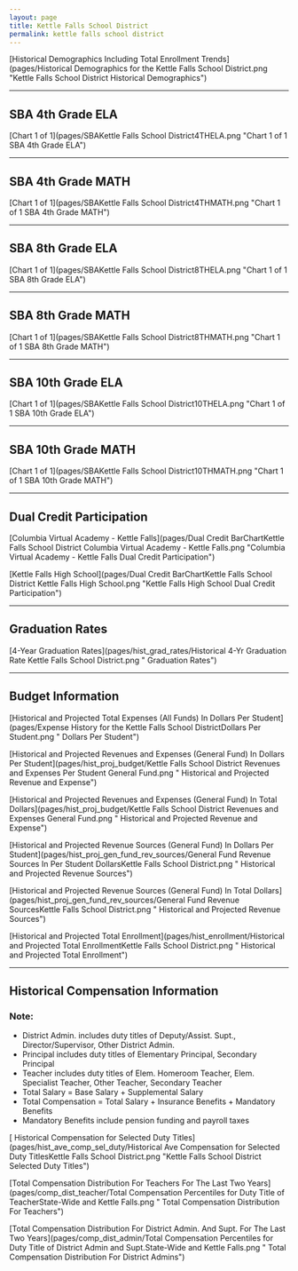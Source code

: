 ```yaml
---
layout: page
title: Kettle Falls School District
permalink: kettle falls school district
---
```



[Historical Demographics Including Total Enrollment Trends](pages/Historical Demographics for the Kettle Falls School District.png "Kettle Falls School District Historical Demographics")

___

## SBA 4th Grade ELA

[Chart 1 of 1](pages/SBAKettle Falls School District4THELA.png "Chart 1 of 1 SBA 4th Grade ELA")


___

## SBA 4th Grade MATH

[Chart 1 of 1](pages/SBAKettle Falls School District4THMATH.png "Chart 1 of 1 SBA 4th Grade MATH")


___

## SBA 8th Grade ELA

[Chart 1 of 1](pages/SBAKettle Falls School District8THELA.png "Chart 1 of 1 SBA 8th Grade ELA")


___

## SBA 8th Grade MATH

[Chart 1 of 1](pages/SBAKettle Falls School District8THMATH.png "Chart 1 of 1 SBA 8th Grade MATH")


___

## SBA 10th Grade ELA

[Chart 1 of 1](pages/SBAKettle Falls School District10THELA.png "Chart 1 of 1 SBA 10th Grade ELA")


___

## SBA 10th Grade MATH

[Chart 1 of 1](pages/SBAKettle Falls School District10THMATH.png "Chart 1 of 1 SBA 10th Grade MATH")


___

## Dual Credit Participation

[Columbia Virtual Academy - Kettle Falls](pages/Dual Credit BarChartKettle Falls School District Columbia Virtual Academy - Kettle Falls.png "Columbia Virtual Academy - Kettle Falls Dual Credit Participation")

[Kettle Falls High School](pages/Dual Credit BarChartKettle Falls School District Kettle Falls High School.png "Kettle Falls High School Dual Credit Participation")


___

## Graduation Rates

[4-Year Graduation Rates](pages/hist_grad_rates/Historical 4-Yr Graduation Rate Kettle Falls School District.png " Graduation Rates")


___

## Budget Information

[Historical and Projected Total Expenses (All Funds) In Dollars Per Student](pages/Expense History for the Kettle Falls School DistrictDollars Per Student.png " Dollars Per Student")

[Historical and Projected Revenues and Expenses (General Fund) In Dollars Per Student](pages/hist_proj_budget/Kettle Falls School District Revenues and Expenses Per Student General Fund.png " Historical and Projected Revenue and Expense")

[Historical and Projected Revenues and Expenses (General Fund) In Total Dollars](pages/hist_proj_budget/Kettle Falls School District Revenues and Expenses General Fund.png " Historical and Projected Revenue and Expense")

[Historical and Projected Revenue Sources (General Fund) In Dollars Per Student](pages/hist_proj_gen_fund_rev_sources/General Fund Revenue Sources In Per Student DollarsKettle Falls School District.png " Historical and Projected Revenue Sources")

[Historical and Projected Revenue Sources (General Fund) In Total Dollars](pages/hist_proj_gen_fund_rev_sources/General Fund Revenue SourcesKettle Falls School District.png " Historical and Projected Revenue Sources")

[Historical and Projected Total Enrollment](pages/hist_enrollment/Historical and Projected Total EnrollmentKettle Falls School District.png " Historical and Projected Total Enrollment")


___

## Historical Compensation Information
### Note:
- District Admin. includes duty titles of Deputy/Assist. Supt., Director/Supervisor, Other District Admin.
- Principal includes duty titles of Elementary Principal, Secondary Principal
- Teacher includes duty titles of Elem. Homeroom Teacher, Elem. Specialist Teacher, Other Teacher, Secondary Teacher
- Total Salary = Base Salary + Supplemental Salary
- Total Compensation = Total Salary + Insurance Benefits + Mandatory Benefits
- Mandatory Benefits include pension funding and payroll taxes

[ Historical Compensation for Selected Duty Titles](pages/hist_ave_comp_sel_duty/Historical Ave Compensation for Selected Duty TitlesKettle Falls School District.png "Kettle Falls School District Selected Duty Titles")

[Total Compensation Distribution For Teachers For The Last Two Years](pages/comp_dist_teacher/Total Compensation Percentiles for Duty Title of TeacherState-Wide and Kettle Falls.png " Total Compensation Distribution For Teachers")

[Total Compensation Distribution For District Admin. And Supt. For The Last Two Years](pages/comp_dist_admin/Total Compensation Percentiles for Duty Title of District Admin and Supt.State-Wide and Kettle Falls.png " Total Compensation Distribution For District Admins")

